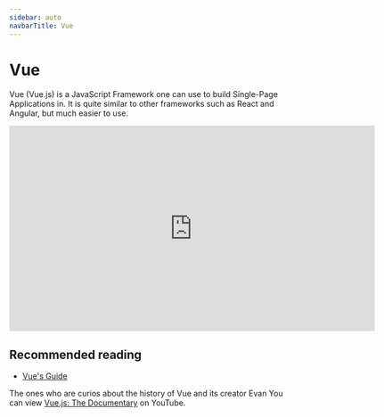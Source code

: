 ```yaml
---
sidebar: auto
navbarTitle: Vue
---
```


# Vue
Vue (Vue.js) is a JavaScript Framework one can use to build Single-Page Applications in. It is quite similar to other frameworks such as React and Angular, but much easier to use.

<iframe width="656" height="369" src="https://www.youtube.com/embed/78tNYZUS-ps" frameborder="0" allow="accelerometer; autoplay; encrypted-media; gyroscope; picture-in-picture" allowfullscreen></iframe>

## Recommended reading
* [Vue's Guide](https://vuejs.org/v2/guide/)

The ones who are curios about the history of Vue and its creator Evan You can view [Vue.js: The Documentary](https://www.youtube.com/watch?v=OrxmtDw4pVI) on YouTube.